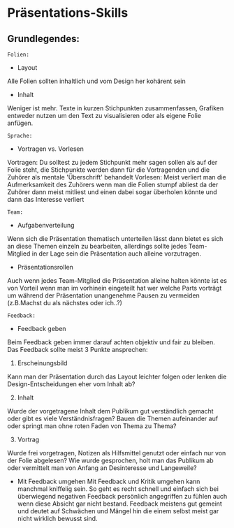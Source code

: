 # Präsentations-Skills


## Grundlegendes: 

`Folien:`
- Layout

Alle Folien sollten inhaltlich und vom Design her kohärent sein

- Inhalt

Weniger ist mehr. Texte in kurzen Stichpunkten zusammenfassen, Grafiken entweder nutzen um den Text zu visualisieren oder als eigene Folie anfügen. 


`Sprache:`
- Vortragen vs. Vorlesen

Vortragen: Du solltest zu jedem Stichpunkt mehr sagen sollen als auf der Folie steht, die Stichpunkte werden dann für die Vortragenden und die Zuhörer als mentale 'Überschrift' behandelt
Vorlesen: Meist verliert man die Aufmerksamkeit des Zuhörers wenn man die Folien stumpf abliest da der Zuhörer dann meist mitliest und einen dabei sogar überholen könnte und dann das Interesse verliert


`Team:`
- Aufgabenverteilung

Wenn sich die Präsentation thematisch unterteilen lässt dann bietet es sich an diese Themen einzeln zu bearbeiten, allerdings sollte jedes Team-Mitglied in der Lage sein die Präsentation auch alleine vorzutragen.

- Präsentationsrollen

Auch wenn jedes Team-Mitglied die Präsentation alleine halten könnte ist es von Vorteil wenn man im vorhinein eingeteilt hat wer welche Parts vorträgt um während der Präsentation unangenehme Pausen zu vermeiden (z.B.Machst du als nächstes oder ich..?)

`Feedback:`
- Feedback geben

Beim Feedback geben immer darauf achten objektiv und fair zu bleiben. Das Feedback sollte meist 3 Punkte ansprechen: 

1. Erscheinungsbild

Kann man der Präsentation durch das Layout leichter folgen oder lenken die Design-Entscheidungen eher vom Inhalt ab?

2. Inhalt

Wurde der vorgetragene Inhalt dem Publikum gut verständlich gemacht oder gibt es viele Verständnisfragen? Bauen die Themen aufeinander auf oder springt man ohne roten Faden von Thema zu Thema?

3. Vortrag

Wurde frei vorgetragen, Notizen als Hilfsmittel genutzt oder einfach nur von der Folie abgelesen? Wie wurde gesprochen, holt man das Publikum ab oder vermittelt man von Anfang an Desinteresse und Langeweile? 

- Mit Feedback umgehen
Mit Feedback und Kritik umgehen kann manchmal kniffelig sein.
So geht es recht schnell und einfach sich bei überwiegend negativen Feedback persönlich angegriffen zu fühlen auch wenn diese Absicht gar nicht bestand. Feedback meistens gut gemeint und deutet auf Schwächen und Mängel hin die einem selbst meist gar nicht wirklich bewusst sind.

